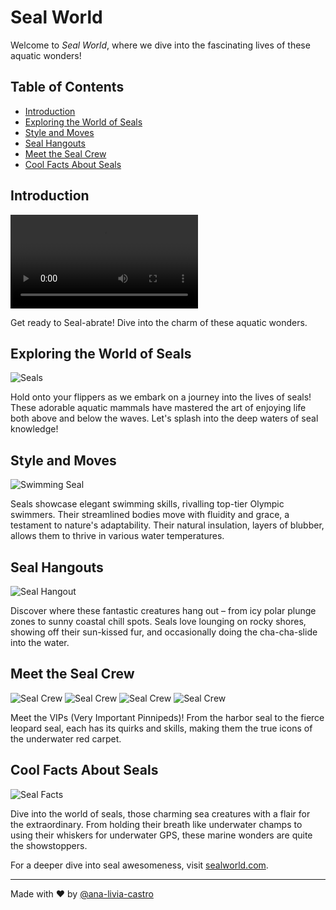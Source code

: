 # Seal World

Welcome to _Seal World_, where we dive into the fascinating lives of these aquatic wonders!

## Table of Contents

- [Introduction](#introduction)
- [Exploring the World of Seals](#exploring-the-world-of-seals)
- [Style and Moves](#style-and-moves)
- [Seal Hangouts](#seal-hangouts)
- [Meet the Seal Crew](#meet-the-seal-crew)
- [Cool Facts About Seals](#cool-facts-about-seals)

## Introduction

![Seal World](video/pexels-zlatin-georgiev-5607740_2160p.mp4)

Get ready to Seal-abrate! Dive into the charm of these aquatic wonders.

## Exploring the World of Seals

![Seals](img/pexels-minsu-b-11932453.jpg)

Hold onto your flippers as we embark on a journey into the lives of seals! These adorable aquatic mammals have mastered the art of enjoying life both above and below the waves. Let's splash into the deep waters of seal knowledge!

## Style and Moves

![Swimming Seal](img/pexels-sabine-freiberger-16788877.jpg)

Seals showcase elegant swimming skills, rivalling top-tier Olympic swimmers. Their streamlined bodies move with fluidity and grace, a testament to nature's adaptability. Their natural insulation, layers of blubber, allows them to thrive in various water temperatures.

## Seal Hangouts

![Seal Hangout](img/pexels-diana-4445229.jpg)

Discover where these fantastic creatures hang out – from icy polar plunge zones to sunny coastal chill spots. Seals love lounging on rocky shores, showing off their sun-kissed fur, and occasionally doing the cha-cha-slide into the water.

## Meet the Seal Crew

![Seal Crew](img/harbor_seal.jpg) ![Seal Crew](img/grey_seal.jpg) ![Seal Crew](img/elephant_seal.jpg) ![Seal Crew](img/leopard_seal.jpg)

Meet the VIPs (Very Important Pinnipeds)! From the harbor seal to the fierce leopard seal, each has its quirks and skills, making them the true icons of the underwater red carpet.

## Cool Facts About Seals

![Seal Facts](img/pexels-daniel-lee-3187036.jpg)

Dive into the world of seals, those charming sea creatures with a flair for the extraordinary. From holding their breath like underwater champs to using their whiskers for underwater GPS, these marine wonders are quite the showstoppers.

For a deeper dive into seal awesomeness, visit [sealworld.com](#).

---

Made with ❤ by [@ana-livia-castro](https://github.com/ana-livia-castro)

